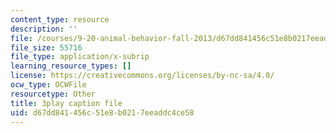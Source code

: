 ```yaml
---
content_type: resource
description: ''
file: /courses/9-20-animal-behavior-fall-2013/d67dd841456c51e8b0217eeaddc4ce58_472240.vtt
file_size: 55716
file_type: application/x-subrip
learning_resource_types: []
license: https://creativecommons.org/licenses/by-nc-sa/4.0/
ocw_type: OCWFile
resourcetype: Other
title: 3play caption file
uid: d67dd841-456c-51e8-b021-7eeaddc4ce58
---
```

